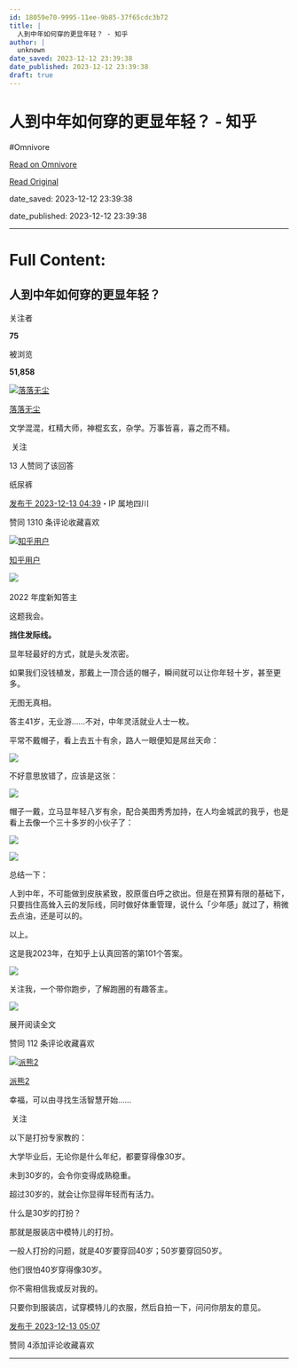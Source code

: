 ```yaml
---
id: 18059e70-9995-11ee-9b85-37f65cdc3b72
title: |
  人到中年如何穿的更显年轻？ - 知乎
author: |
  unknown
date_saved: 2023-12-12 23:39:38
date_published: 2023-12-12 23:39:38
draft: true
---
```


# 人到中年如何穿的更显年轻？ - 知乎
#Omnivore

[Read on Omnivore](https://omnivore.app/me/-18c62619977)

[Read Original](https://www.zhihu.com/question/632642157/answer/3323957632)

date_saved: 2023-12-12 23:39:38

date_published: 2023-12-12 23:39:38

--- 

# Full Content: 

## 人到中年如何穿的更显年轻？

关注者

**75**

被浏览

**51,858**

[![落落无尘](https://proxy-prod.omnivore-image-cache.app/0x0,sU4vG-UpXO108K04Vfr-15YzUhMs6hNieVs238WOMe8Y/https://pic1.zhimg.com/v2-d3d652144e169a6a0ba7ef131562d2e3_l.jpg?source=2c26e567)](https://www.zhihu.com/people/luo-luo-wu-chen-48-99)

[落落无尘](https://www.zhihu.com/people/luo-luo-wu-chen-48-99)

文学混混，杠精大师，神棍玄玄，杂学。万事皆喜，喜之而不精。

​ 关注

13 人赞同了该回答

纸尿裤

[发布于 2023-12-13 04:39](https://www.zhihu.com/question/632642157/answer/3323957632)・IP 属地四川

​赞同 13​​10 条评论​收藏​喜欢

[![知乎用户](https://proxy-prod.omnivore-image-cache.app/0x0,sYPOst_vEAudSx_wTU8sqAW1P6hYvsnvtGO6ogPfY6n0/https://picx.zhimg.com/v2-abed1a8c04700ba7d72b45195223e0ff_l.jpg?source=1def8aca)](https://www.zhihu.com/people/f8c9115ab594d24335087ddd91ff8ab1)

[知乎用户](https://www.zhihu.com/people/f8c9115ab594d24335087ddd91ff8ab1)

[​](https://www.zhihu.com/question/510340037)​![](https://proxy-prod.omnivore-image-cache.app/0x0,sw6GxgIn7FP2MN8-dC1y3Ri48I4i6zbz1svDKn0TUvXQ/https://pic1.zhimg.com/v2-aa8a1823abfc46f14136f01d55224925.jpg?source=88ceefae)

2022 年度新知答主

这题我会。

**挡住发际线。**

显年轻最好的方式，就是头发浓密。

如果我们没钱植发，那戴上一顶合适的帽子，瞬间就可以让你年轻十岁，甚至更多。

无图无真相。

答主41岁，无业游……不对，中年灵活就业人士一枚。

平常不戴帽子，看上去五十有余，路人一眼便知是屌丝天命：

![](https://proxy-prod.omnivore-image-cache.app/1080x1350,sfU-w2nrQo0Dru-5lNKGADeeqeapss78Hu-pPj_0U2Y4/https://picx.zhimg.com/50/v2-7c9ccc60ef22849ee634221b87ffc800_720w.jpg?source=1def8aca)

不好意思放错了，应该是这张：

![](https://proxy-prod.omnivore-image-cache.app/4668x0,sEdrnlgQHdyPNUfmAO6MVM5dOT4HlG_sdZ8zscZOPqWo/https://picx.zhimg.com/50/v2-d971c4e96f6642dbb067ff6a8da3f49b_720w.jpg?source=1def8aca)

帽子一戴，立马显年轻八岁有余，配合美图秀秀加持，在人均金城武的我乎，也是看上去像一个三十多岁的小伙子了：

![](https://proxy-prod.omnivore-image-cache.app/2730x0,su8LCkWlvH5kzb2wWKgGH4pxPKmZfgNCk8msmuOTIObY/https://pic1.zhimg.com/50/v2-402dd7bef88d13b24f10f9eead9abe94_720w.jpg?source=1def8aca)

![](https://proxy-prod.omnivore-image-cache.app/3042x0,sfa0H5GcRLZtLWfDy8abbw8bGkmWS1lEXaBQCaMZLQuQ/https://picx.zhimg.com/50/v2-aaedf7fd1b3ce244c331dbd681843781_720w.jpg?source=1def8aca)

总结一下：

人到中年，不可能做到皮肤紧致，胶原蛋白呼之欲出。但是在预算有限的基础下，只要挡住高耸入云的发际线，同时做好体重管理，说什么「少年感」就过了，稍微去点油，还是可以的。

以上。

这是我2023年，在知乎上认真回答的第101个答案。

![](https://proxy-prod.omnivore-image-cache.app/4672x0,s8uHne99Wj2DXcKNgpNaD4_JPBQQ12UQ1THLcffofjjA/https://picx.zhimg.com/50/v2-19c5e87d3442a2b9a642b48813bb1d91_720w.jpg?source=1def8aca)

关注我，一个带你跑步，了解跑圈的有趣答主。

![](https://proxy-prod.omnivore-image-cache.app/3414x0,syrTbABMmyrrPLbRJ14QdwskS1MHzy-oqAFp3ZONcebI/https://picx.zhimg.com/50/v2-13c2a1de411b6d673e7b7a45d7f9d9e0_720w.jpg?source=1def8aca)

展开阅读全文​

​赞同 11​​2 条评论​收藏​喜欢

[![派熊2](https://proxy-prod.omnivore-image-cache.app/0x0,sMifd_DKLneXJ5h9OhfFUtRW4EDXAyMtyFY-ZkivvVcE/https://picx.zhimg.com/v2-d6fa72c9ad603cca2c3a0954a1a35b5b_l.jpg?source=1def8aca)](https://www.zhihu.com/people/pai-xiong-2)

[派熊2](https://www.zhihu.com/people/pai-xiong-2)

幸福，可以由寻找生活智慧开始……

​ 关注

以下是打扮专家教的：

大学毕业后，无论你是什么年纪，都要穿得像30岁。

未到30岁的，会令你变得成熟稳重。

超过30岁的，就会让你显得年轻而有活力。

什么是30岁的打扮？

那就是服装店中模特儿的打扮。

一般人打扮的问题，就是40岁要穿回40岁；50岁要穿回50岁。

他们很怕40岁穿得像30岁。

你不需相信我或反对我的。

只要你到服装店，试穿模特儿的衣服，然后自拍一下，问问你朋友的意见。

[发布于 2023-12-13 05:07](https://www.zhihu.com/question/632642157/answer/3323988269)

​赞同 4​​添加评论​收藏​喜欢

---

